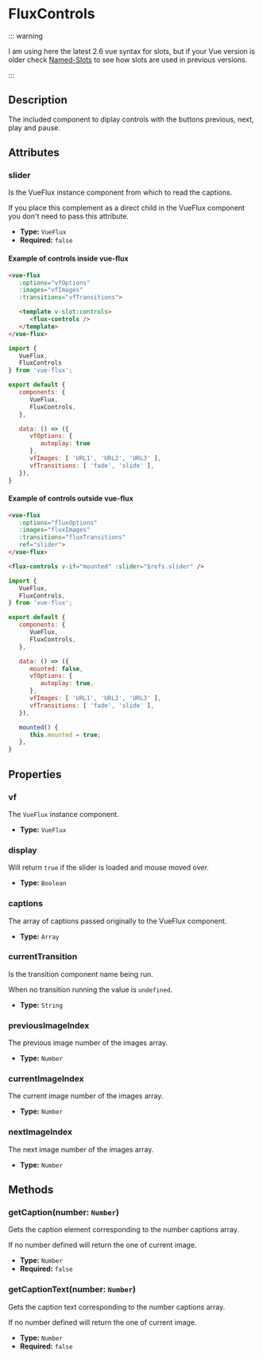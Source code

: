 ---
---

# FluxControls

::: warning

I am using here the latest 2.6 vue syntax for slots, but if your Vue version is older check [Named-Slots](https://vuejs.org/v2/guide/components-slots.html#Named-Slots) to see how slots are used in previous versions.

:::

## Description

The included component to diplay controls with the buttons previous, next, play and pause.

## Attributes

### slider

Is the VueFlux instance component from which to read the captions.

If you place this complement as a direct child in the VueFlux component you don't need to pass this attribute.

- **Type:** `VueFlux`
- **Required:** `false`

#### Example of controls inside vue-flux

``` html
<vue-flux
   :options="vfOptions"
   :images="vfImages"
   :transitions="vfTransitions">

   <template v-slot:controls>
      <flux-controls />
   </template>
</vue-flux>
```

``` js
import {
   VueFlux,
   FluxControls
} from 'vue-flux';

export default {
   components: {
      VueFlux,
      FluxControls,
   },

   data: () => ({
      vfOptions: {
         autoplay: true
      },
      vfImages: [ 'URL1', 'URL2', 'URL3' ],
      vfTransitions: [ 'fade', 'slide' ],
   }),
}
```

#### Example of controls outside vue-flux

``` html
<vue-flux
   :options="fluxOptions"
   :images="fluxImages"
   :transitions="fluxTransitions"
   ref="slider">
</vue-flux>

<flux-controls v-if="mounted" :slider="$refs.slider" />
```

``` js
import {
   VueFlux,
   FluxControls,
} from 'vue-flux';

export default {
   components: {
      VueFlux,
      FluxControls,
   },

   data: () => ({
      mounted: false,
      vfOptions: {
         autoplay: true,
      },
      vfImages: [ 'URL1', 'URL2', 'URL3' ],
      vfTransitions: [ 'fade', 'slide' ],
   }),

   mounted() {
      this.mounted = true;
   },
}
```

## Properties

### vf

The `VueFlux` instance component.

- **Type:** `VueFlux`

### display

Will return `true` if the slider is loaded and mouse moved over.

- **Type:** `Boolean`

### captions

The array of captions passed originally to the VueFlux component.

- **Type:** `Array`

### currentTransition

Is the transition component name being run.

When no transition running the value is `undefined`.

- **Type:** `String`

### previousImageIndex

The previous image number of the images array.

- **Type:** `Number`

### currentImageIndex

The current image number of the images array.

- **Type:** `Number`

### nextImageIndex

The next image number of the images array.

- **Type:** `Number`

## Methods

### getCaption(number: `Number`)

Gets the caption element corresponding to the number captions array.

If no number defined will return the one of current image.

* **Type:** `Number`
* **Required:** `false`

### getCaptionText(number: `Number`)

Gets the caption text corresponding to the number captions array.

If no number defined will return the one of current image.

* **Type:** `Number`
* **Required:** `false`
